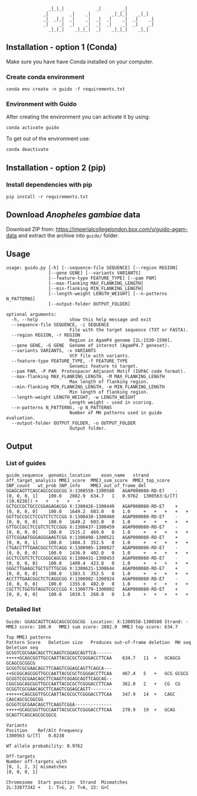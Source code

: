                                                                 
                    _|_|_|            _|        _|            
                  _|        _|    _|        _|_|_|    _|_|    
                  _|  _|_|  _|    _|  _|  _|    _|  _|    _|  
                  _|    _|  _|    _|  _|  _|    _|  _|    _|  
                    _|_|_|    _|_|_|  _|    _|_|_|    _|_|    
                                                                
                    
## Installation - option 1 (Conda)
Make sure you have have Conda installed on your computer.

### Create conda environment
```
conda env create -n guido -f requirements.txt
```
### Environment with Guido
After creating the environment you can activate it by using:
```
conda activate guido
```
To get out of the environment use:
```
conda deactivate
```


## Installation - option 2 (pip)
### Install dependencies with pip
```
pip install -r requirements.txt
```

## Download _Anopheles gambiae_ data
Download ZIP from: https://imperialcollegelondon.box.com/v/guido-agam-data and extract the archive into `guido/` folder.

## Usage
```
usage: guido.py [-h] [--sequence-file SEQUENCE] [--region REGION]
                [--gene GENE] [--variants VARIANTS]
                [--feature-type FEATURE_TYPE] [--pam PAM]
                [--max-flanking MAX_FLANKING_LENGTH]
                [--min-flanking MIN_FLANKING_LENGTH]
                [--length-weight LENGTH_WEIGHT] [--n-patterns N_PATTERNS]
                [--output-folder OUTPUT_FOLDER]

optional arguments:
  -h, --help            show this help message and exit
  --sequence-file SEQUENCE, -i SEQUENCE
                        File with the target sequence (TXT or FASTA).
  --region REGION, -r REGION
                        Region in AgamP4 genome [2L:1530-1590].
  --gene GENE, -G GENE  Genome of interest (AgamP4.7 geneset).
  --variants VARIANTS, -v VARIANTS
                        VCF file with variants.
  --feature-type FEATURE_TYPE, -f FEATURE_TYPE
                        Genomic feature to target.
  --pam PAM, -P PAM  Protospacer Adjacent Motif (IUPAC code format).
  --max-flanking MAX_FLANKING_LENGTH, -M MAX_FLANKING_LENGTH
                        Max length of flanking region.
  --min-flanking MIN_FLANKING_LENGTH, -m MIN_FLANKING_LENGTH
                        Min length of flanking region.
  --length-weight LENGTH_WEIGHT, -w LENGTH_WEIGHT
                        Length weight - used in scoring.
  --n-patterns N_PATTERNS, -p N_PATTERNS
                        Number of MH patterns used in guide evaluation.
  --output-folder OUTPUT_FOLDER, -o OUTPUT_FOLDER
                        Output folder.
```

## Output
### List of guides
```
guide_sequence	genomic_location	exon_name	strand	off_target_analysis	MMEJ_score	MMEJ_sum_score	MMEJ_top_score	SNP_count	wt_prob	SNP_info	MMEJ_out_of_frame_del
GGAGCAGTTCAGCAGCGCGGCGG	X:1300558-1300580	AGAP000080-RD-E7	-	[0, 0, 0, 1]	100.0	2082.9	634.7	1	0.9762	1300563:G/[T]([0.0238])	+	+	+	+	+
GCTGCCGCTGCCCGGAGAGACGG	X:1300426-1300449	AGAP000080-RD-E7	+	[0, 0, 0, 0]	100.0	1649.2	603.0	0	1.0		+	+	+	+	+
GGTTGCCGCCTCCGTCTCTCCGG	X:1300438-1300460	AGAP000080-RD-E7	-	[0, 0, 0, 0]	100.0	1649.2	603.0	0	1.0		+	+	+	+	+
GTTGCCGCCTCCGTCTCTCCGGG	X:1300437-1300459	AGAP000080-RD-E7	-	[0, 0, 0, 0]	100.0	1515.2	469.0	0	1.0		+	+	+	+	+
GTTCGGAATGGGAGGGAAGTCGG	X:1300498-1300521	AGAP000080-RD-E7	+	[0, 0, 0, 1]	100.0	1484.3	352.5	0	1.0		+	+	+	+	+
CTGACCTTTGAACGGCTCTCAGG	X:1300905-1300927	AGAP000080-RD-E7	-	[0, 0, 0, 0]	100.0	1436.9	402.0	0	1.0		+	+	+	+	+
GCCTCCGTCTCTCCGGGCAGCGG	X:1300431-1300453	AGAP000080-RD-E7	-	[0, 0, 0, 0]	100.0	1409.4	423.0	0	1.0		+	+	+	+	+
GGGCTTGAAGCTGCTGTTTGCGG	X:1300621-1300644	AGAP000080-RD-E7	+	[0, 0, 0, 0]	100.0	1383.5	352.5	0	1.0		+	+	+	+	+
ACCTTTGAACGGCTCTCAGGCGG	X:1300902-1300924	AGAP000080-RD-E7	-	[0, 0, 0, 0]	100.0	1355.6	402.0	0	1.0		+	+	+	+	+
CGCTTCTGGTGTAGGTCGCCCGG	X:1300779-1300802	AGAP000080-RD-E7	+	[0, 0, 0, 0]	100.0	1019.5	268.0	0	1.0		+	+	+	+	+
```

### Detailed list
```
Guide: GGAGCAGTTCAGCAGCGCGGCGG	Location: X:1300558-1300580	Strand: -
MMEJ score: 100.0	MMEJ sum score: 2082.9	MMEJ top score: 634.7

Top MMEJ patterns
Pattern	Score	Deletion size	Produces out-of-frame deletion	MH seq	Deletion seq
GCGGTCGCGAACAGCTTCAAGTCGGAGCAGTTCA------+++++GCAGCGGTTGCCAATTACGCGCTCGGGACCTTCAA	634.7	11	+	GCAGCG	GCAGCGCGGCG
GCGGTCGCGAACAGCTTCAAGTCGGAGCAGTTCAGCA---++GCGGCAGCGGTTGCCAATTACGCGCTCGGGACCTTCAA	467.4	5	+	GCG	GCGCG
GCGGTCGCGAACAGCTTCAAGTCGGAGCAGTTCAGCAG--CGGCGGCAGCGGTTGCCAATTACGCGCTCGGGACCTTCAA	362.0	2	+	CG	CG
GCGGTCGCGAACAGCTTCAAGTCGGAGCAGTT--------++++++CAGCGGTTGCCAATTACGCGCTCGGGACCTTCAA	347.9	14	+	CAGC	CAGCAGCGCGGCGG
GCGGTCGCGAACAGCTTCAAGTCGGA--------------+++++GCAGCGGTTGCCAATTACGCGCTCGGGACCTTCAA	270.9	19	+	GCAG	GCAGTTCAGCAGCGCGGCG

Variants
Position	Ref/Alt	Frequency
1300563	G/[T]	0.0238

WT allele probability: 0.9762

Off-targets
Number off-targets with
[0, 1, 2, 3] mismatches
[0, 0, 0, 1]

Chromosome	Start position	Strand	Mismatches
2L:33877342 +	1: T>G, 2: T>A, 15: G>C
```
